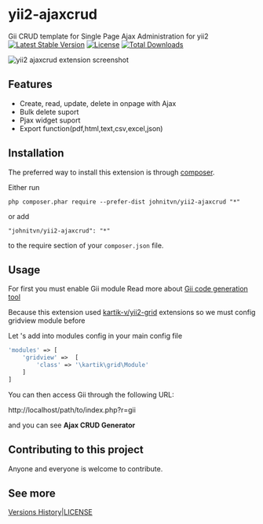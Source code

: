 
yii2-ajaxcrud 
=============


Gii CRUD template for Single Page Ajax Administration for yii2 
[![Latest Stable Version](https://poser.pugx.org/johnitvn/yii2-ajaxcrud/v/stable)](https://packagist.org/packages/johnitvn/yii2-ajaxcrud)
[![License](https://poser.pugx.org/johnitvn/yii2-ajaxcrud/license)](https://packagist.org/packages/johnitvn/yii2-ajaxcrud)
[![Total Downloads](https://poser.pugx.org/johnitvn/yii2-ajaxcrud/downloads)](https://packagist.org/packages/johnitvn/yii2-ajaxcrud)

![yii2 ajaxcrud extension screenshot](https://c1.staticflickr.com/1/330/18659931433_6e3db2461d_o.png "yii2 ajaxcrud extension screenshot")


Features
------------
+ Create, read, update, delete in onpage with Ajax
+ Bulk delete suport
+ Pjax widget suport
+ Export function(pdf,html,text,csv,excel,json)

Installation
------------

The preferred way to install this extension is through [composer](http://getcomposer.org/download/).

Either run

```
php composer.phar require --prefer-dist johnitvn/yii2-ajaxcrud "*"
```

or add

```
"johnitvn/yii2-ajaxcrud": "*"
```

to the require section of your `composer.json` file.


Usage
-----
For first you must enable Gii module Read more about [Gii code generation tool](http://www.yiiframework.com/doc-2.0/guide-tool-gii.html)

Because this extension used [kartik-v/yii2-grid](https://github.com/kartik-v/yii2-grid) extensions so we must config gridview module before

Let 's add into modules config in your main config file
````php
'modules' => [
    'gridview' =>  [
        'class' => '\kartik\grid\Module'
    ]       
]
````

You can then access Gii through the following URL:

http://localhost/path/to/index.php?r=gii

and you can see <b>Ajax CRUD Generator</b>


Contributing to this project
----------------------------

Anyone and everyone is welcome to contribute. 

See more
----------------------------
[Versions History](https://github.com/johnitvn/yii2-ajaxcrud/blob/master/docs/VERSION.md)|[LICENSE](https://github.com/johnitvn/yii2-ajaxcrud/blob/master/docs/LICENSE.md)

